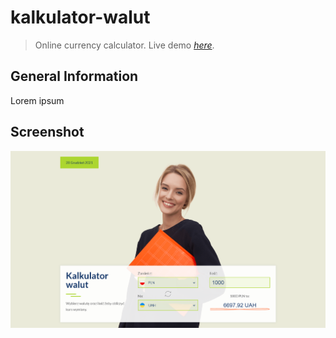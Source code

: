 # kalkulator-walut

> Online currency calculator.
> Live demo [_here_](https://mariuszgit.github.io/kalkulator-walut/).



## General Information
Lorem ipsum

## Screenshot
![Printscreen](img/screenshots/printscreen.png)


